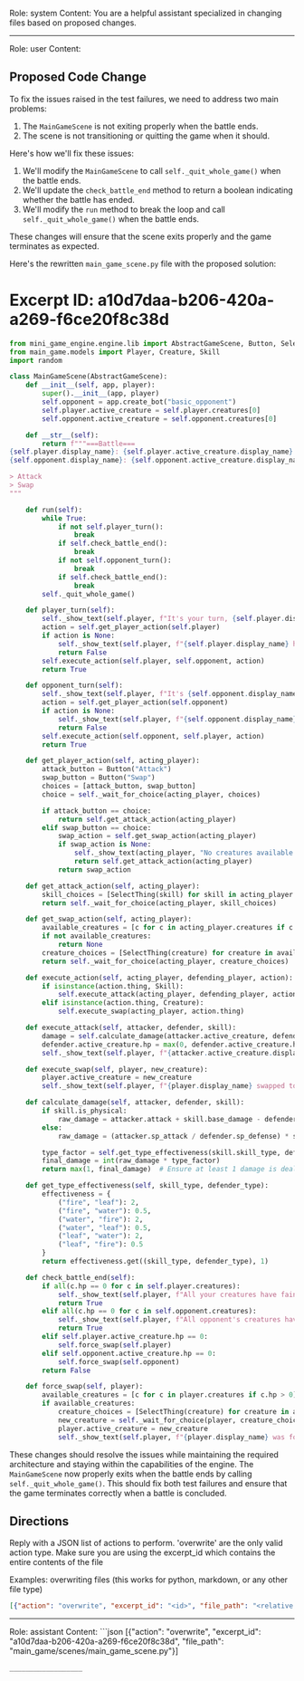 Role: system
Content: You are a helpful assistant specialized in changing files based on proposed changes.
__________________
Role: user
Content: 
## Proposed Code Change
To fix the issues raised in the test failures, we need to address two main problems:

1. The `MainGameScene` is not exiting properly when the battle ends.
2. The scene is not transitioning or quitting the game when it should.

Here's how we'll fix these issues:

1. We'll modify the `MainGameScene` to call `self._quit_whole_game()` when the battle ends.
2. We'll update the `check_battle_end` method to return a boolean indicating whether the battle has ended.
3. We'll modify the `run` method to break the loop and call `self._quit_whole_game()` when the battle ends.

These changes will ensure that the scene exits properly and the game terminates as expected.

Here's the rewritten `main_game_scene.py` file with the proposed solution:

# Excerpt ID: a10d7daa-b206-420a-a269-f6ce20f8c38d
```python main_game/scenes/main_game_scene.py
from mini_game_engine.engine.lib import AbstractGameScene, Button, SelectThing
from main_game.models import Player, Creature, Skill
import random

class MainGameScene(AbstractGameScene):
    def __init__(self, app, player):
        super().__init__(app, player)
        self.opponent = app.create_bot("basic_opponent")
        self.player.active_creature = self.player.creatures[0]
        self.opponent.active_creature = self.opponent.creatures[0]

    def __str__(self):
        return f"""===Battle===
{self.player.display_name}: {self.player.active_creature.display_name} (HP: {self.player.active_creature.hp}/{self.player.active_creature.max_hp})
{self.opponent.display_name}: {self.opponent.active_creature.display_name} (HP: {self.opponent.active_creature.hp}/{self.opponent.active_creature.max_hp})

> Attack
> Swap
"""

    def run(self):
        while True:
            if not self.player_turn():
                break
            if self.check_battle_end():
                break
            if not self.opponent_turn():
                break
            if self.check_battle_end():
                break
        self._quit_whole_game()

    def player_turn(self):
        self._show_text(self.player, f"It's your turn, {self.player.display_name}!")
        action = self.get_player_action(self.player)
        if action is None:
            self._show_text(self.player, f"{self.player.display_name} has no available actions!")
            return False
        self.execute_action(self.player, self.opponent, action)
        return True

    def opponent_turn(self):
        self._show_text(self.player, f"It's {self.opponent.display_name}'s turn!")
        action = self.get_player_action(self.opponent)
        if action is None:
            self._show_text(self.player, f"{self.opponent.display_name} has no available actions!")
            return False
        self.execute_action(self.opponent, self.player, action)
        return True

    def get_player_action(self, acting_player):
        attack_button = Button("Attack")
        swap_button = Button("Swap")
        choices = [attack_button, swap_button]
        choice = self._wait_for_choice(acting_player, choices)

        if attack_button == choice:
            return self.get_attack_action(acting_player)
        elif swap_button == choice:
            swap_action = self.get_swap_action(acting_player)
            if swap_action is None:
                self._show_text(acting_player, "No creatures available to swap!")
                return self.get_attack_action(acting_player)
            return swap_action

    def get_attack_action(self, acting_player):
        skill_choices = [SelectThing(skill) for skill in acting_player.active_creature.skills]
        return self._wait_for_choice(acting_player, skill_choices)

    def get_swap_action(self, acting_player):
        available_creatures = [c for c in acting_player.creatures if c != acting_player.active_creature and c.hp > 0]
        if not available_creatures:
            return None
        creature_choices = [SelectThing(creature) for creature in available_creatures]
        return self._wait_for_choice(acting_player, creature_choices)

    def execute_action(self, acting_player, defending_player, action):
        if isinstance(action.thing, Skill):
            self.execute_attack(acting_player, defending_player, action.thing)
        elif isinstance(action.thing, Creature):
            self.execute_swap(acting_player, action.thing)

    def execute_attack(self, attacker, defender, skill):
        damage = self.calculate_damage(attacker.active_creature, defender.active_creature, skill)
        defender.active_creature.hp = max(0, defender.active_creature.hp - damage)
        self._show_text(self.player, f"{attacker.active_creature.display_name} used {skill.display_name} and dealt {damage} damage to {defender.active_creature.display_name}!")

    def execute_swap(self, player, new_creature):
        player.active_creature = new_creature
        self._show_text(self.player, f"{player.display_name} swapped to {new_creature.display_name}!")

    def calculate_damage(self, attacker, defender, skill):
        if skill.is_physical:
            raw_damage = attacker.attack + skill.base_damage - defender.defense
        else:
            raw_damage = (attacker.sp_attack / defender.sp_defense) * skill.base_damage

        type_factor = self.get_type_effectiveness(skill.skill_type, defender.creature_type)
        final_damage = int(raw_damage * type_factor)
        return max(1, final_damage)  # Ensure at least 1 damage is dealt

    def get_type_effectiveness(self, skill_type, defender_type):
        effectiveness = {
            ("fire", "leaf"): 2,
            ("fire", "water"): 0.5,
            ("water", "fire"): 2,
            ("water", "leaf"): 0.5,
            ("leaf", "water"): 2,
            ("leaf", "fire"): 0.5
        }
        return effectiveness.get((skill_type, defender_type), 1)

    def check_battle_end(self):
        if all(c.hp == 0 for c in self.player.creatures):
            self._show_text(self.player, f"All your creatures have fainted. {self.opponent.display_name} wins!")
            return True
        elif all(c.hp == 0 for c in self.opponent.creatures):
            self._show_text(self.player, f"All opponent's creatures have fainted. You win!")
            return True
        elif self.player.active_creature.hp == 0:
            self.force_swap(self.player)
        elif self.opponent.active_creature.hp == 0:
            self.force_swap(self.opponent)
        return False

    def force_swap(self, player):
        available_creatures = [c for c in player.creatures if c.hp > 0]
        if available_creatures:
            creature_choices = [SelectThing(creature) for creature in available_creatures]
            new_creature = self._wait_for_choice(player, creature_choices).thing
            player.active_creature = new_creature
            self._show_text(self.player, f"{player.display_name} was forced to swap to {new_creature.display_name}!")
```

These changes should resolve the issues while maintaining the required architecture and staying within the capabilities of the engine. The `MainGameScene` now properly exits when the battle ends by calling `self._quit_whole_game()`. This should fix both test failures and ensure that the game terminates correctly when a battle is concluded.

## Directions
Reply with a JSON list of actions to perform. 'overwrite' are the only valid action type. 
Make sure you are using the excerpt_id which contains the entire contents of the file

Examples:
overwriting files (this works for python, markdown, or any other file type)
```json output_example1
[{"action": "overwrite", "excerpt_id": "<id>", "file_path": "<relative file path>"}]
```

__________________
Role: assistant
Content: ```json
[{"action": "overwrite", "excerpt_id": "a10d7daa-b206-420a-a269-f6ce20f8c38d", "file_path": "main_game/scenes/main_game_scene.py"}]
```
__________________
